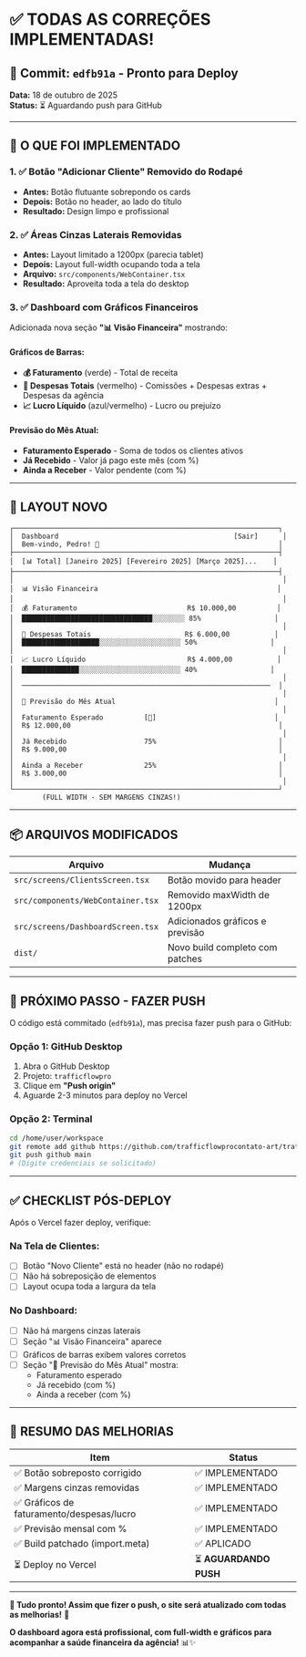 # ✅ TODAS AS CORREÇÕES IMPLEMENTADAS!

## 🎉 Commit: `edfb91a` - Pronto para Deploy

**Data:** 18 de outubro de 2025  
**Status:** ⏳ Aguardando push para GitHub

---

## 🎨 O QUE FOI IMPLEMENTADO

### 1. ✅ Botão "Adicionar Cliente" Removido do Rodapé
- **Antes:** Botão flutuante sobrepondo os cards
- **Depois:** Botão no header, ao lado do título
- **Resultado:** Design limpo e profissional

### 2. ✅ Áreas Cinzas Laterais Removidas
- **Antes:** Layout limitado a 1200px (parecia tablet)
- **Depois:** Layout full-width ocupando toda a tela
- **Arquivo:** `src/components/WebContainer.tsx`
- **Resultado:** Aproveita toda a tela do desktop

### 3. ✅ Dashboard com Gráficos Financeiros
Adicionada nova seção **"📊 Visão Financeira"** mostrando:

#### Gráficos de Barras:
- **💰 Faturamento** (verde) - Total de receita
- **💸 Despesas Totais** (vermelho) - Comissões + Despesas extras + Despesas da agência
- **📈 Lucro Líquido** (azul/vermelho) - Lucro ou prejuízo

#### Previsão do Mês Atual:
- **Faturamento Esperado** - Soma de todos os clientes ativos
- **Já Recebido** - Valor já pago este mês (com %)
- **Ainda a Receber** - Valor pendente (com %)

---

## 📸 LAYOUT NOVO

```
┌─────────────────────────────────────────────────────────────────┐
│  Dashboard                                           [Sair]      │
│  Bem-vindo, Pedro! 👋                                            │
├─────────────────────────────────────────────────────────────────┤
│  [📊 Total] [Janeiro 2025] [Fevereiro 2025] [Março 2025]...    │
├─────────────────────────────────────────────────────────────────┤
│                                                                  │
│  📊 Visão Financeira                                            │
│                                                                  │
│  💰 Faturamento                           R$ 10.000,00          │
│  ████████████████████████████████░░░░░░░░ 85%                  │
│                                                                  │
│  💸 Despesas Totais                       R$ 6.000,00           │
│  ███████████████████░░░░░░░░░░░░░░░░░░░░ 50%                  │
│                                                                  │
│  📈 Lucro Líquido                         R$ 4.000,00           │
│  ██████████████░░░░░░░░░░░░░░░░░░░░░░░░░ 40%                  │
│                                                                  │
│  ─────────────────────────────────────────────────────────────  │
│                                                                  │
│  🔮 Previsão do Mês Atual                                       │
│                                                                  │
│  Faturamento Esperado          [📅]                             │
│  R$ 12.000,00                                                   │
│                                                                  │
│  Já Recebido                   75%                              │
│  R$ 9.000,00                                                    │
│                                                                  │
│  Ainda a Receber               25%                              │
│  R$ 3.000,00                                                    │
│                                                                  │
└─────────────────────────────────────────────────────────────────┘
        (FULL WIDTH - SEM MARGENS CINZAS!)
```

---

## 📦 ARQUIVOS MODIFICADOS

| Arquivo | Mudança |
|---------|---------|
| `src/screens/ClientsScreen.tsx` | Botão movido para header |
| `src/components/WebContainer.tsx` | Removido maxWidth de 1200px |
| `src/screens/DashboardScreen.tsx` | Adicionados gráficos e previsão |
| `dist/` | Novo build completo com patches |

---

## 🚀 PRÓXIMO PASSO - FAZER PUSH

O código está commitado (`edfb91a`), mas precisa fazer push para o GitHub:

### Opção 1: GitHub Desktop
1. Abra o GitHub Desktop
2. Projeto: `trafficflowpro`
3. Clique em **"Push origin"**
4. Aguarde 2-3 minutos para deploy no Vercel

### Opção 2: Terminal
```bash
cd /home/user/workspace
git remote add github https://github.com/trafficflowprocontato-art/trafficflowpro.git
git push github main
# (Digite credenciais se solicitado)
```

---

## ✅ CHECKLIST PÓS-DEPLOY

Após o Vercel fazer deploy, verifique:

### Na Tela de Clientes:
- [ ] Botão "Novo Cliente" está no header (não no rodapé)
- [ ] Não há sobreposição de elementos
- [ ] Layout ocupa toda a largura da tela

### No Dashboard:
- [ ] Não há margens cinzas laterais
- [ ] Seção "📊 Visão Financeira" aparece
- [ ] Gráficos de barras exibem valores corretos
- [ ] Seção "🔮 Previsão do Mês Atual" mostra:
  - Faturamento esperado
  - Já recebido (com %)
  - Ainda a receber (com %)

---

## 🎯 RESUMO DAS MELHORIAS

| Item | Status |
|------|--------|
| ✅ Botão sobreposto corrigido | ✅ IMPLEMENTADO |
| ✅ Margens cinzas removidas | ✅ IMPLEMENTADO |
| ✅ Gráficos de faturamento/despesas/lucro | ✅ IMPLEMENTADO |
| ✅ Previsão mensal com % | ✅ IMPLEMENTADO |
| ✅ Build patchado (import.meta) | ✅ APLICADO |
| ⏳ Deploy no Vercel | ⏳ **AGUARDANDO PUSH** |

---

**📢 Tudo pronto! Assim que fizer o push, o site será atualizado com todas as melhorias!** 🚀

**O dashboard agora está profissional, com full-width e gráficos para acompanhar a saúde financeira da agência!** 📊✨
